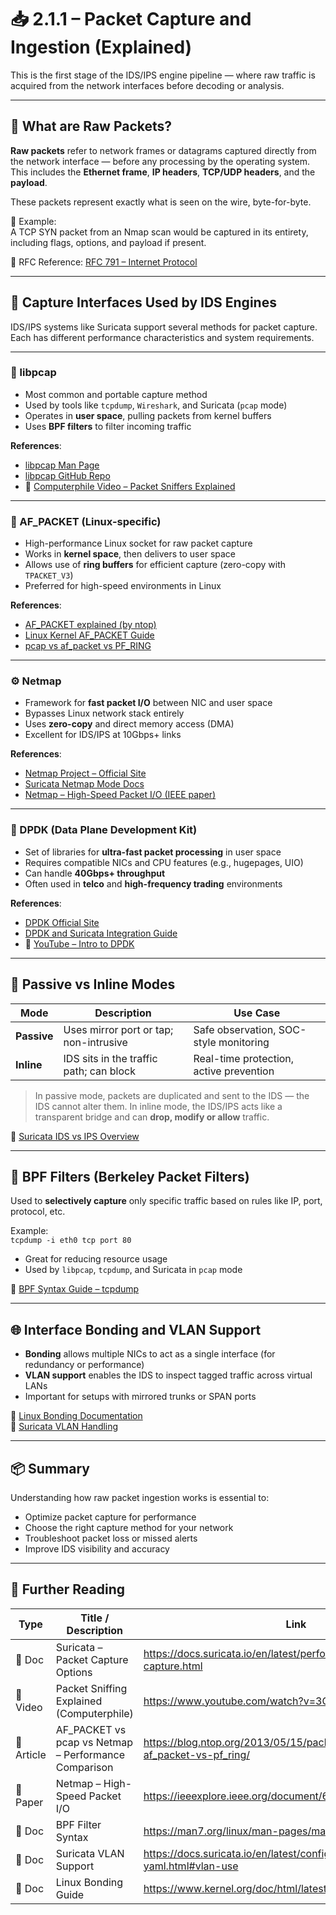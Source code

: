 # 📥 2.1.1 – Packet Capture and Ingestion (Explained)

This is the first stage of the IDS/IPS engine pipeline — where raw traffic is acquired from the network interfaces before decoding or analysis.

---

## 🔹 What are Raw Packets?

**Raw packets** refer to network frames or datagrams captured directly from the network interface — before any processing by the operating system. This includes the **Ethernet frame**, **IP headers**, **TCP/UDP headers**, and the **payload**.

These packets represent exactly what is seen on the wire, byte-for-byte.

🔎 Example:  
A TCP SYN packet from an Nmap scan would be captured in its entirety, including flags, options, and payload if present.

📘 RFC Reference: [RFC 791 – Internet Protocol](https://datatracker.ietf.org/doc/html/rfc791)

---

## 🔹 Capture Interfaces Used by IDS Engines

IDS/IPS systems like Suricata support several methods for packet capture. Each has different performance characteristics and system requirements.

---

### 📘 libpcap

- Most common and portable capture method  
- Used by tools like `tcpdump`, `Wireshark`, and Suricata (`pcap` mode)  
- Operates in **user space**, pulling packets from kernel buffers  
- Uses **BPF filters** to filter incoming traffic  

**References**:

- [libpcap Man Page](https://man7.org/linux/man-pages/man3/pcap.3.html)  
- [libpcap GitHub Repo](https://github.com/the-tcpdump-group/libpcap)  
- 🎥 [Computerphile Video – Packet Sniffers Explained](https://www.youtube.com/watch?v=3QhU9jd03a0)

---

### 🔧 AF_PACKET (Linux-specific)

- High-performance Linux socket for raw packet capture  
- Works in **kernel space**, then delivers to user space  
- Allows use of **ring buffers** for efficient capture (zero-copy with `TPACKET_V3`)  
- Preferred for high-speed environments in Linux  

**References**:

- [AF_PACKET explained (by ntop)](https://www.ntop.org/linux/introducing-afpacket/)  
- [Linux Kernel AF_PACKET Guide](https://www.kernel.org/doc/html/latest/networking/af_packet.html)  
- [pcap vs af_packet vs PF_RING](https://blog.ntop.org/2013/05/15/packet-capture-pcap-vs-af_packet-vs-pf_ring/)

---

### ⚙️ Netmap

- Framework for **fast packet I/O** between NIC and user space  
- Bypasses Linux network stack entirely  
- Uses **zero-copy** and direct memory access (DMA)  
- Excellent for IDS/IPS at 10Gbps+ links  

**References**:

- [Netmap Project – Official Site](https://netmap.igel.unn.it/)  
- [Suricata Netmap Mode Docs](https://docs.suricata.io/en/latest/performance/netmap.html)  
- [Netmap – High-Speed Packet I/O (IEEE paper)](https://ieeexplore.ieee.org/document/6232970)

---

### 🚀 DPDK (Data Plane Development Kit)

- Set of libraries for **ultra-fast packet processing** in user space  
- Requires compatible NICs and CPU features (e.g., hugepages, UIO)  
- Can handle **40Gbps+ throughput**  
- Often used in **telco** and **high-frequency trading** environments  

**References**:

- [DPDK Official Site](https://www.dpdk.org/)  
- [DPDK and Suricata Integration Guide](https://docs.suricata.io/en/latest/performance/packet-capture.html#dpdk)  
- 🎥 [YouTube – Intro to DPDK](https://www.youtube.com/watch?v=aeedhUJrLZU)

---

## 🧪 Passive vs Inline Modes

| Mode      | Description                              | Use Case                              |
|-----------|------------------------------------------|----------------------------------------|
| **Passive** | Uses mirror port or tap; non-intrusive   | Safe observation, SOC-style monitoring |
| **Inline**  | IDS sits in the traffic path; can block  | Real-time protection, active prevention|

> In passive mode, packets are duplicated and sent to the IDS — the IDS cannot alter them. In inline mode, the IDS/IPS acts like a transparent bridge and can **drop, modify or allow** traffic.

🔗 [Suricata IDS vs IPS Overview](https://docs.suricata.io/en/latest/suricata-as-an-ids.html)

---

## 🎯 BPF Filters (Berkeley Packet Filters)

Used to **selectively capture** only specific traffic based on rules like IP, port, protocol, etc.

Example:  
`tcpdump -i eth0 tcp port 80`

- Great for reducing resource usage  
- Used by `libpcap`, `tcpdump`, and Suricata in `pcap` mode

🔗 [BPF Syntax Guide – tcpdump](https://man7.org/linux/man-pages/man7/pcap-filter.7.html)

---

## 🌐 Interface Bonding and VLAN Support

- **Bonding** allows multiple NICs to act as a single interface (for redundancy or performance)  
- **VLAN support** enables the IDS to inspect tagged traffic across virtual LANs  
- Important for setups with mirrored trunks or SPAN ports

🔗 [Linux Bonding Documentation](https://www.kernel.org/doc/html/latest/networking/bonding.html)  
🔗 [Suricata VLAN Handling](https://docs.suricata.io/en/latest/configuration/suricata-yaml.html#vlan-use)

---

## 📦 Summary

Understanding how raw packet ingestion works is essential to:

- Optimize packet capture for performance  
- Choose the right capture method for your network  
- Troubleshoot packet loss or missed alerts  
- Improve IDS visibility and accuracy

---

## 🔗 Further Reading

| Type      | Title / Description                                  | Link                                                                 | Related To               |
|-----------|-------------------------------------------------------|----------------------------------------------------------------------|--------------------------|
| 📘 Doc    | Suricata – Packet Capture Options                     | <https://docs.suricata.io/en/latest/performance/packet-capture.html>  | All interfaces           |
| 🎥 Video  | Packet Sniffing Explained (Computerphile)             | <https://www.youtube.com/watch?v=3QhU9jd03a0>                          | libpcap                  |
| 📘 Article| AF_PACKET vs pcap vs Netmap – Performance Comparison | <https://blog.ntop.org/2013/05/15/packet-capture-pcap-vs-af_packet-vs-pf_ring/> | AF_PACKET, Netmap        |
| 📄 Paper  | Netmap – High-Speed Packet I/O                        | <https://ieeexplore.ieee.org/document/6232970>                         | Netmap                   |
| 📘 Doc    | BPF Filter Syntax                                     | <https://man7.org/linux/man-pages/man7/pcap-filter.7.html>            | BPF                      |
| 📘 Doc    | Suricata VLAN Support                                 | <https://docs.suricata.io/en/latest/configuration/suricata-yaml.html#vlan-use> | VLANs                    |
| 📘 Doc    | Linux Bonding Guide                                   | <https://www.kernel.org/doc/html/latest/networking/bonding.html>      | Interface bonding        |
